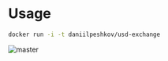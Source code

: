 # Usage

```sh
docker run -i -t daniilpeshkov/usd-exchange
```

![master](https://github.com/daniilpeshkov/OPI_labs/actions/workflows/python-app.yml/badge.svg)